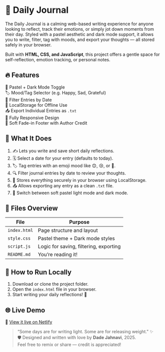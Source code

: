 # 📓 Daily Journal

The Daily Journal is a calming web-based writing experience for anyone looking to reflect, track their emotions, or simply jot down moments from their day. Styled with a pastel aesthetic and dark mode support, it allows you to write, filter, tag with moods, and export your thoughts — all stored safely in your browser.

Built with **HTML, CSS, and JavaScript**, this project offers a gentle space for self-reflection, emotion tracking, or personal notes.

## 🔥 Features

🎨 Pastel + Dark Mode Toggle  
🏷️ Mood/Tag Selector (e.g. Happy, Sad, Grateful)  
📅 Filter Entries by Date  
💾 LocalStorage for Offline Use  
📤 Export Individual Entries as `.txt`  
📱 Fully Responsive Design  
🧘 Soft Fade-in Footer with Author Credit

## 🧠 What It Does

1. ✍️ Lets you write and save short daily reflections.
2. 🗓️ Select a date for your entry (defaults to today).
3. 🏷️ Tag entries with an emoji mood like 😊, 😢, or 🌈.
4. 🔍 Filter journal entries by date to review your thoughts.
5. 💾 Stores everything securely in your browser using LocalStorage.
6. 📤 Allows exporting any entry as a clean `.txt` file.
7. 🌙 Switch between soft pastel light mode and dark mode.

## 📁 Files Overview

| File         | Purpose                                |
|--------------|----------------------------------------|
| `index.html` | Page structure and layout              |
| `style.css`  | Pastel theme + Dark mode styles        |
| `script.js`  | Logic for saving, filtering, exporting |
| `README.md`  | You’re reading it!                     |

## 🚀 How to Run Locally

1. Download or clone the project folder.
2. Open the `index.html` file in your browser.
3. Start writing your daily reflections! 💖

## 🌐 Live Demo
🔗 [View it live on Netlify](https://.netlify.app/)  

> “Some days are for writing light. Some are for releasing weight.” ✨  
🛡 Designed and written with love by **Dade Jahnavi**, 2025.  
Feel free to remix or share — credit is appreciated!
